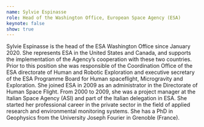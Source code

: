 ```yaml
---
name: Sylvie Espinasse
role: Head of the Washington Office, European Space Agency (ESA)
keynote: false
show: true
---
```


Sylvie Espinasse is the head of the ESA Washington Office since January 2020. She represents ESA in the United States and Canada, and supports the implementation of the Agency’s cooperation with these two countries. Prior to this position she was responsible of the Coordination Office of the ESA directorate of Human and Robotic Exploration and executive secretary of the ESA Programme Board for Human spaceflight, Microgravity and Exploration. She joined ESA in 2009 as an administrator in the Directorate of Human Space Flight. From 2000 to 2009, she was a project manager at the Italian Space Agency (ASI) and part of the Italian delegation in ESA. She started her professional career in the private sector in the field of applied research and environmental monitoring systems. She has a PhD in Geophysics from the University Joseph Fourier in Grenoble (France).